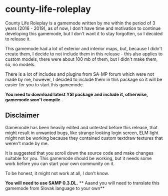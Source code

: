 # county-life-roleplay
County Life Roleplay is a gamemode written by me within the period of 3 years (2016 - 2019), as of now, I don't have time and motivation to continue developing this gamemode, but I don't want it to stay forgotten, so I decided to release it.

This gamemode had a lot of exterior and interior maps, but, because I didn't create them, I decide to not include them in this release - this also applies to custom models, there were about 100 mb of them, but I didn't make them, so, no models.

There is a lot of includes and plugins from SA-MP forum which were not made by me, however, I decided to include them in this package so it will be easier for you to start this gamemode.

**You need to download latest YSI package and include it, otherwise, gamemode won't compile.**
## Disclaimer

Gamemode has been heavily edited and untested before this release, that might result in unwanted bugs, like strange looking login screen, ELM light might not be working because they contained custom textdraw textures that weren't made by me.

It is suggested that you scroll down the source code and make changes suitable for you. This gamemode should be working, but it needs some work before you can start your own community on it.

To be honest, it might not work at all, I don't know.

**You will need to use SAMP 0.3.DL.**
** Aaand you will need to translate this gamemode from Slovak language to your own**
